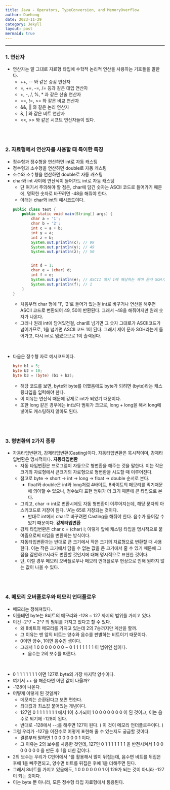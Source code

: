 ```yaml
---
title: Java - Operators, TypeConversion, and MemoryOverflow
author: Daehong
date: 2023-11-29
category: Jekyll
layout: post
mermaid: true
---
```


<hr>

### 1. 연산자
* 연산자는 말 그대로 자료형 타입에 수학적 논리적 연산을 사용하는 기호들을 말한다.
	* ++, -- 와 같은 증감 연산자
	* =, +=, -=, /= 등과 같은 대입 연산자
	* +, -, /, %, * 과 같은 산술 연산자
	* ==, !=, >= 와 같은 비교 연산자
	* &&, || 와 같은 논리 연산자
	* &, | 와 같은 비트 연산자
	* <<, >> 와 같은 시프트 연산자들이 있다.

<br>
<br>

### 2. 자료형에서 연산자를 사용할 때 특이한 특징
* 정수형과 정수형을 연산하면 int로 자동 캐스팅
* 정수형과 소수형을 연산하면 double로 자동 캐스팅
* 소수와 소수형을 연산하면 double로 자동 캐스팅
* char와 int 사이에 연산식이 들어가도 int로 자동 캐스팅
	* 단 여기서 주의해야 할 점은, char에 담긴 숫자는 ASCII 코드로 들어가기 때문에, 명확한 숫자로 바꾸려면 -48을 해줘야 한다.
	* 아래는 char와 int의 예시코드이다.
	```java
	public class test {
		public static void main(String[] args) {
			char a = '1';
			char b = '2';
			int c = a + b;
			int y = a;
			int z = b;
			System.out.println(c); // 99
			System.out.println(y); // 49
			System.out.println(z); // 50


			int d = 1;
			char e = (char) d;
			int f = e;
			System.out.println(e); // ASCII 에서 1에 해당하는 제어 문자 SOH가 들어감.
			System.out.println(f); // 1
		}
	}
	```
	* 처음부터 char 형에 '1', '2'로 들어가 있는걸 int로 바꾸거나 연산을 해주면 ASCII 코드로 변환되어 49, 50이 반환된다. 그래서 -48을 해줘야지만 원래 숫자가 나온다.
	* 그러나 원래 int에 담겨있건걸, char로 넘기면 그 숫자 그대로가 ASCII코드가 넘어가므로, 1을 넘기면 ASCII 코드 1이 된다. 그래서 제어 문자 SOH라는게 들어가고, 다시 int로 넘겼으므로 1이 출력된다.

<br>

* 다음은 정수형 자료 예시코드이다.
	```java
	byte b1 = 5;
	byte b2 = 10;
	byte b3 = (byte) (b1 + b2);
	```
	* 해당 코드를 보면, byte와 byte를 더했음에도 byte가 되려면 (byte)라는 캐스팅타입을 입력해야 한다.
	* 이 이유는 연산식 때문에 강제로 int가 되었기 때문이다.
	* 또한 long 같은 경우에는 int보다 범위가 크므로, long + long을 해서 long에 넣어도 캐스팅하지 않아도 된다.

<br>
<br>

### 3. 형변환의 2가지 종류
* 자동타입변환과, 강제타입변환(Casting)이다. 자동타입변환은 묵시적이며, 강제타입변환은 명시적이다.
**자동타입변환**
	* 자동 타입변환은 프로그램이 자동으로 형변환을 해주는 것을 말한다. 이는 작은크기의 자료형에서 큰크기의 자료형으로 형변환을 시도할 때 이루어진다.
	* 참고로 byte -> short -> int -> long -> float -> double 순서로 본다.
		* float와 double은 int와 long처럼 4바이트, 8바이트의 메모리를 먹기때문에 의아할 수 있으나, 정수보다 표현 범위가 더 크기 때문에 큰 타입으로 본다.
	* 그리고, char -> int로 변환시에도 자동 형변환이 이루어지는데, 해당 문자의 아스키코드로 저장이 된다. ‘A’는 65로 저장되는 것이다. 
		* 반대로 int에서 char로 바꾸려면 Casting을 해줘야 한다. 음수가 들어갈 수 있기 때문이다.
**강제타입변환**
	* 강제 타입변환은 char c = (char) i; 이렇게 앞에 캐스팅 타입을 명시적으로 붙여줌으로써 타입을 변환하는 방식이다. 
	* 자동타입변환과는 반대로 큰 크기에서 작은 크기의 자료형으로 변환할 때 사용한다. 이는 작은 크기에서 담을 수 없는 값을 큰 크기에서 줄 수 있기 때문에 그 점을 감안하고서라도 변환할 것인지에 대해 명시적으로 표현한 것이다.
	* 단, 이럴 경우 메모리 오버플로우나 메모리 언더플로우 현상으로 인해 원하지 않는 값이 나올 수 있다.

<br>
<br>

### 4. 메모리 오버플로우와 메모리 언더플로우
* 메모리는 정해져있다.
* 이를테면 byte는 8비트의 메모리와 -128 ~ 127 까지의 범위를 가지고 있다.
* 이건 -2^7 ~ 2^7 의 범위를 가지고 있다고 할 수 있다.
	* 왜 8비트의 메모리를 가지고 있는데 2의 7승까지만 계산을 할까.
	* 그 이유는 맨 앞의 비트는 양수와 음수를 판별하는 비트이기 때문이다.
	* 0이면 양수, 1이면 음수인 셈이다.
	* 그래서 1 0 0 0 0 0 0 0 ~ 0 1 1 1 1 1 1 1 이 범위인 셈이다.
		* 음수는 2의 보수를 따른다.

<br>

* 0 1 1 1 1 1 1 1 이면 127로 byte의 가장 마지막 양수이다.
* 여기서 ++ 을 해준다면 어떤 값이 나올까?
* -128이 나온다.
* 어떻게 이렇게 된 것일까?
	* 메모리는 순환된다고 보면 편한다.
	* 최대값과 최소값 붙어있는 개념이다.
	* 127인 0 1 1 1 1 1 1 1 에서 1이 추가되어 1 0 0 0 0 0 0 0 이 된 것이고, 이는 음수로 되기에 -128이 된다.
	* 반대로 -128에서 --;를 해주면 127이 된다. ( 이 것이 메모리 언더플로우이다. )
* 그럼 우리가 -127을 이진수로 어떻게 표현해 줄 수 있는지도 궁금할 것이다.
	* 결론부터 말하면 1 0 0 0 0 0 0 1 이다. 
	* 그 이유는 2의 보수를 사용한 것인데, 127인 0 1 1 1 1 1 1 1 을 반전시켜서 1 0 0 0 0 0 0 0 을 만든 후 1을 더한 값이다.
* 2의 보수는 우리가 C언어에서 ^를 활용해서 많이 뒤집는데, 음수면 비트를 뒤집은 후에 1을 빼주면되고, 양수면 비트를 뒤집은 후에 1을 더해주면 된다.
* 그래서 8비트를 가지고 있음에도, 1 0 0 0 0 0 0 1 이 129가 되는 것이 아니라 -127이 되는 것이다.
* 이는 byte 뿐 아니라, 모든 정수형 타입 자료형에서 통용된다.



<br>
<br>
<br>
<br>
<br>